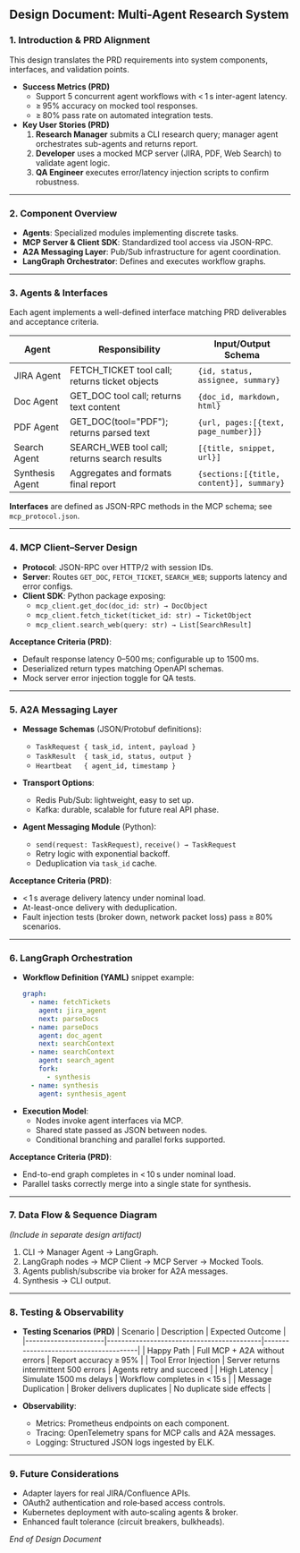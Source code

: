 ## Design Document: Multi-Agent Research System

### 1. Introduction & PRD Alignment
This design translates the PRD requirements into system components, interfaces, and validation points.

- **Success Metrics (PRD)**
  - Support 5 concurrent agent workflows with < 1 s inter-agent latency.
  - ≥ 95% accuracy on mocked tool responses.
  - ≥ 80% pass rate on automated integration tests.
- **Key User Stories (PRD)**
  1. **Research Manager** submits a CLI research query; manager agent orchestrates sub-agents and returns report.
  2. **Developer** uses a mocked MCP server (JIRA, PDF, Web Search) to validate agent logic.
  3. **QA Engineer** executes error/latency injection scripts to confirm robustness.

---

### 2. Component Overview
- **Agents**: Specialized modules implementing discrete tasks.
- **MCP Server & Client SDK**: Standardized tool access via JSON-RPC.
- **A2A Messaging Layer**: Pub/Sub infrastructure for agent coordination.
- **LangGraph Orchestrator**: Defines and executes workflow graphs.

---

### 3. Agents & Interfaces
Each agent implements a well-defined interface matching PRD deliverables and acceptance criteria.

| Agent            | Responsibility                                    | Input/Output Schema                         |
|------------------|---------------------------------------------------|---------------------------------------------|
| JIRA Agent       | FETCH_TICKET tool call; returns ticket objects    | `{id, status, assignee, summary}`           |
| Doc Agent        | GET_DOC tool call; returns text content           | `{doc_id, markdown, html}`                  |
| PDF Agent        | GET_DOC(tool="PDF"); returns parsed text        | `{url, pages:[{text, page_number}]}`        |
| Search Agent     | SEARCH_WEB tool call; returns search results      | `[{title, snippet, url}]`                   |
| Synthesis Agent  | Aggregates and formats final report               | `{sections:[{title, content}], summary}`    |

**Interfaces** are defined as JSON-RPC methods in the MCP schema; see `mcp_protocol.json`.

---

### 4. MCP Client–Server Design
- **Protocol**: JSON-RPC over HTTP/2 with session IDs.
- **Server**: Routes `GET_DOC`, `FETCH_TICKET`, `SEARCH_WEB`; supports latency and error configs.
- **Client SDK**: Python package exposing:
  - `mcp_client.get_doc(doc_id: str) → DocObject`
  - `mcp_client.fetch_ticket(ticket_id: str) → TicketObject`
  - `mcp_client.search_web(query: str) → List[SearchResult]`

**Acceptance Criteria (PRD)**:
- Default response latency 0–500 ms; configurable up to 1500 ms.
- Deserialized return types matching OpenAPI schemas.
- Mock server error injection toggle for QA tests.

---

### 5. A2A Messaging Layer
- **Message Schemas** (JSON/Protobuf definitions):
  - `TaskRequest { task_id, intent, payload }`
  - `TaskResult  { task_id, status, output }`
  - `Heartbeat   { agent_id, timestamp }`

- **Transport Options**:
  - Redis Pub/Sub: lightweight, easy to set up.
  - Kafka: durable, scalable for future real API phase.

- **Agent Messaging Module** (Python):
  - `send(request: TaskRequest)`, `receive() → TaskRequest`
  - Retry logic with exponential backoff.
  - Deduplication via `task_id` cache.

**Acceptance Criteria (PRD)**:
- < 1 s average delivery latency under nominal load.
- At-least-once delivery with deduplication.
- Fault injection tests (broker down, network packet loss) pass ≥ 80% scenarios.

---

### 6. LangGraph Orchestration
- **Workflow Definition (YAML)** snippet example:
  ```yaml
  graph:
    - name: fetchTickets
      agent: jira_agent
      next: parseDocs
    - name: parseDocs
      agent: doc_agent
      next: searchContext
    - name: searchContext
      agent: search_agent
      fork:
        - synthesis
    - name: synthesis
      agent: synthesis_agent
  ```
- **Execution Model**:
  - Nodes invoke agent interfaces via MCP.
  - Shared state passed as JSON between nodes.
  - Conditional branching and parallel forks supported.

**Acceptance Criteria (PRD)**:
- End-to-end graph completes in < 10 s under nominal load.
- Parallel tasks correctly merge into a single state for synthesis.

---

### 7. Data Flow & Sequence Diagram
*(Include in separate design artifact)*
1. CLI → Manager Agent → LangGraph.
2. LangGraph nodes → MCP Client → MCP Server → Mocked Tools.
3. Agents publish/subscribe via broker for A2A messages.
4. Synthesis → CLI output.

---

### 8. Testing & Observability
- **Testing Scenarios (PRD)**
  | Scenario             | Description                               | Expected Outcome                      |
  |----------------------|-------------------------------------------|---------------------------------------|
  | Happy Path           | Full MCP + A2A without errors             | Report accuracy ≥ 95%                 |
  | Tool Error Injection | Server returns intermittent 500 errors     | Agents retry and succeed              |
  | High Latency         | Simulate 1500 ms delays                   | Workflow completes in < 15 s          |
  | Message Duplication  | Broker delivers duplicates                | No duplicate side effects             |

- **Observability**:
  - Metrics: Prometheus endpoints on each component.
  - Tracing: OpenTelemetry spans for MCP calls and A2A messages.
  - Logging: Structured JSON logs ingested by ELK.

---

### 9. Future Considerations
- Adapter layers for real JIRA/Confluence APIs.
- OAuth2 authentication and role‑based access controls.
- Kubernetes deployment with auto‑scaling agents & broker.
- Enhanced fault tolerance (circuit breakers, bulkheads).

*End of Design Document*

